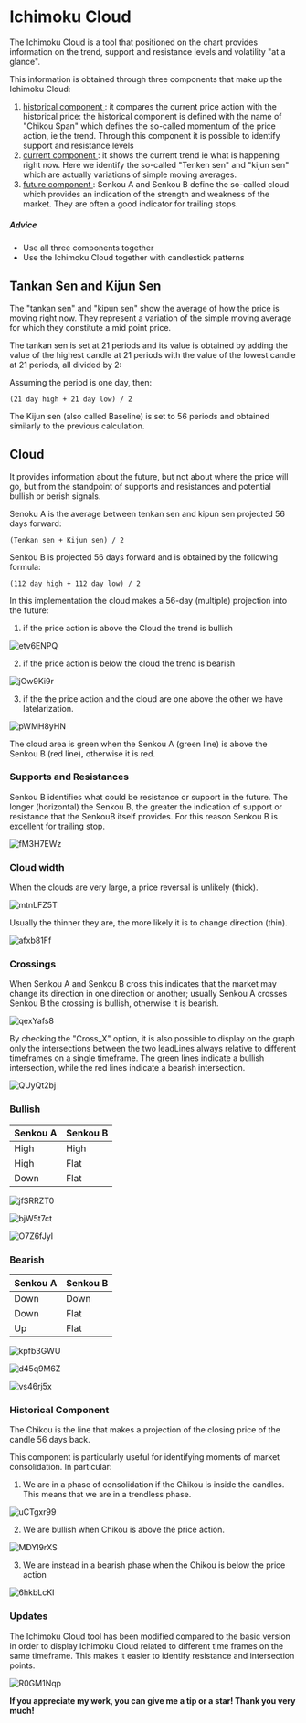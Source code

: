 # <H1> Ichimoku Cloud </H1>

The Ichimoku Cloud is a tool that positioned on the chart provides information on the trend, support and resistance levels and volatility "at a glance".

This information is obtained through three components that make up the Ichimoku Cloud:
1. <ins> historical component </ins>: it compares the current price action with the historical price: the historical component is defined with the name of "Chikou Span" which defines the so-called momentum of the price action, ie the trend. Through this component it is possible to identify support and resistance levels
2. <ins> current component </ins>: it shows the current trend ie what is happening right now. Here we identify the so-called "Tenken sen" and "kijun sen" which are actually variations of simple moving averages.
3. <ins> future component </ins>: Senkou A and Senkou B define the so-called cloud which provides an indication of the strength and weakness of the market.
They are often a good indicator for trailing stops.

<H5> Advice </H5>

- Use all three components together
- Use the Ichimoku Cloud together with candlestick patterns

<H2> Tankan Sen and Kijun Sen </H2>

The "tankan sen" and "kipun sen" show the average of how the price is moving right now. They represent a variation of the simple moving average for which they constitute a mid point price.

The tankan sen is set at 21 periods and its value is obtained by adding the value of the highest candle at 21 periods with the value of the lowest candle at 21 periods, all divided by 2:

Assuming the period is one day, then:
```
(21 day high + 21 day low) / 2
```
The Kijun sen (also called Baseline) is set to 56 periods and obtained similarly to the previous calculation.

<H2> Cloud </H2>

It provides information about the future, but not about where the price will go, but from the standpoint of supports and resistances and potential bullish or berish signals.

Senoku A is the average between tenkan sen and kipun sen projected 56 days forward: 
```
(Tenkan sen + Kijun sen) / 2
```
Senkou B is projected 56 days forward and is obtained by the following formula:
```
(112 day high + 112 day low) / 2
```
In this implementation the cloud makes a 56-day (multiple) projection into the future:

1. if the price action is above the Cloud the trend is bullish

![etv6ENPQ](https://user-images.githubusercontent.com/57445485/126187865-27c140b4-5515-4d46-85b9-ec0bbfa2a226.png)

2. if the price action is below the cloud the trend is bearish

![jOw9Ki9r](https://user-images.githubusercontent.com/57445485/126187741-984d36ea-1239-4b47-8496-54ded1e696a5.png)

3. if the the price action and the cloud are one above the other we have latelarization.

![pWMH8yHN](https://user-images.githubusercontent.com/57445485/126188878-29142d21-b6bd-44a7-bda7-affe47fd5264.png)

The cloud area is green when the Senkou A (green line) is above the Senkou B (red line), otherwise it is red.

<h3> Supports and Resistances </h3>

Senkou B identifies what could be resistance or support in the future. The longer (horizontal) the Senkou B, the greater the indication of support or resistance that the SenkouB itself provides. For this reason Senkou B is excellent for trailing stop.

![fM3H7EWz](https://user-images.githubusercontent.com/57445485/126191763-4c00376f-8331-4a4a-a4c1-64b9840be2c8.png)

<H3> Cloud width </H3>

When the clouds are very large, a price reversal is unlikely (thick).

![mtnLFZ5T](https://user-images.githubusercontent.com/57445485/126195632-fb9870be-122d-466d-a636-7dc88433f895.png)

Usually the thinner they are, the more likely it is to change direction (thin).

![afxb81Ff](https://user-images.githubusercontent.com/57445485/126195653-a9ec44e4-795a-4133-bafa-d361defc0102.png)

<h3> Crossings </h3>

When Senkou A and Senkou B cross this indicates that the market may change its direction in one direction or another; usually Senkou A crosses Senkou B the crossing is bullish, otherwise it is bearish.

![qexYafs8](https://user-images.githubusercontent.com/57445485/126193859-0dd51cd0-0470-4bbf-aa1b-d0a43d3f13ee.png)

By checking the "Cross_X" option, it is also possible to display on the graph only the intersections between the two leadLines always relative to different timeframes on a single timeframe. The green lines indicate a bullish intersection, while the red lines indicate a bearish intersection.

![QUyQt2bj](https://user-images.githubusercontent.com/57445485/125323473-1afa7b00-e33f-11eb-898d-de66acb97b35.png)

<H3> Bullish </H3>

Senkou A | Senkou B
------------ | -------------
High | High | +++
High | Flat | ++
Down | Flat | +

![jfSRRZT0](https://user-images.githubusercontent.com/57445485/126212307-cd6bdc7a-b41e-4bf8-953c-f08581aa5add.png)

![bjW5t7ct](https://user-images.githubusercontent.com/57445485/126212836-abe2a427-792c-4e37-ad42-1eeb222c17e7.png)

![O7Z6fJyI](https://user-images.githubusercontent.com/57445485/126213329-8e2e0eb7-0e48-4316-b349-9ea48a7e06c7.png)

<H3> Bearish </H3>

Senkou A | Senkou B
------------ | -------------
Down | Down | +++
Down | Flat | ++
Up | Flat | +

![kpfb3GWU](https://user-images.githubusercontent.com/57445485/126214508-50670f74-26c4-4098-a27f-c7f1ad04ad28.png)

![d45q9M6Z](https://user-images.githubusercontent.com/57445485/126214021-96eabb37-1fcf-4590-948c-a706f1784bff.png)

![vs46rj5x](https://user-images.githubusercontent.com/57445485/126214272-7caeaae4-a016-48cf-b795-ad64a0f10981.png)

<H3> Historical Component </H3>

The Chikou is the line that makes a projection of the closing price of the candle 56 days back.

This component is particularly useful for identifying moments of market consolidation.
In particular:

1. We are in a phase of consolidation if the Chikou is inside the candles. This means that we are in a trendless phase.

![uCTgxr99](https://user-images.githubusercontent.com/57445485/126326466-4e4d87b8-959c-40c2-bd7f-a95d5929e4a9.png)

2. We are bullish when Chikou is above the price action.

![MDYl9rXS](https://user-images.githubusercontent.com/57445485/126326484-d9ecd962-7d5f-4814-9029-cde3a8193591.png)

3. We are instead in a bearish phase when the Chikou is below the price action

![6hkbLcKI](https://user-images.githubusercontent.com/57445485/126326500-340b3ceb-f354-4ffb-a2e3-70beb3edf0a2.png)

<H3> Updates </H3>

The Ichimoku Cloud tool has been modified compared to the basic version in order to display Ichimoku Cloud related to different time frames on the same timeframe. This makes it easier to identify resistance and intersection points.

![R0GM1Nqp](https://user-images.githubusercontent.com/57445485/125323748-6f9df600-e33f-11eb-8cc1-def4d79fc51a.png)

**If you appreciate my work, you can give me a tip or a star! Thank you very much!**








